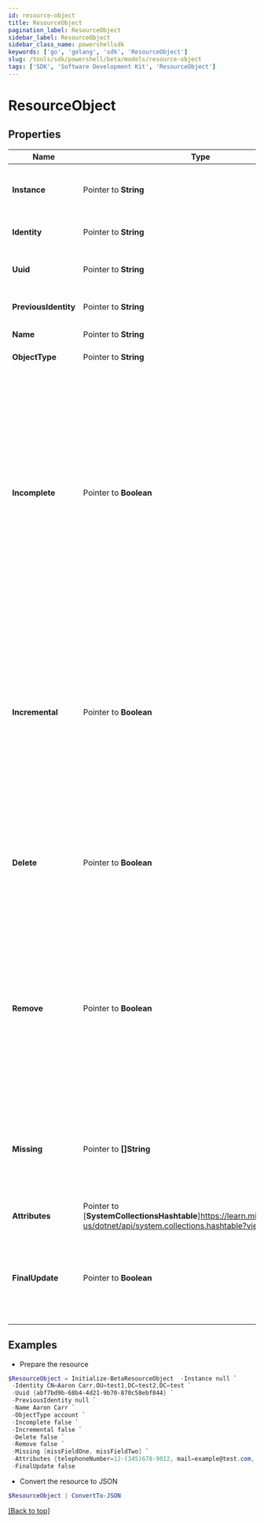```yaml
---
id: resource-object
title: ResourceObject
pagination_label: ResourceObject
sidebar_label: ResourceObject
sidebar_class_name: powershellsdk
keywords: ['go', 'golang', 'sdk', 'ResourceObject'] 
slug: /tools/sdk/powershell/beta/models/resource-object
tags: ['SDK', 'Software Development Kit', 'ResourceObject']
---
```



# ResourceObject

## Properties

Name | Type | Description | Notes
------------ | ------------- | ------------- | -------------
**Instance** |  Pointer to **String** | Identifier of the specific instance where this object resides. | [optional] [readonly] 
**Identity** |  Pointer to **String** | Native identity of the object in the Source. | [optional] [readonly] 
**Uuid** |  Pointer to **String** | Universal unique identifier of the object in the Source. | [optional] [readonly] 
**PreviousIdentity** |  Pointer to **String** | Native identity that the object has previously. | [optional] [readonly] 
**Name** |  Pointer to **String** | Display name for this object. | [optional] [readonly] 
**ObjectType** |  Pointer to **String** | Type of object. | [optional] [readonly] 
**Incomplete** |  Pointer to **Boolean** | A flag indicating that this is an incomplete object. Used in special cases where the connector has to return account information in several phases and the objects might not have a complete set of all account attributes. The attributes in this object will replace the corresponding attributes in the Link, but no other Link attributes will be changed. | [optional] [readonly] 
**Incremental** |  Pointer to **Boolean** | A flag indicating that this is an incremental change object. This is similar to incomplete but it also means that the values of any multi-valued attributes in this object should be merged with the existing values in the Link rather than replacing the existing Link value. | [optional] [readonly] 
**Delete** |  Pointer to **Boolean** | A flag indicating that this object has been deleted. This is set only when doing delta aggregation and the connector supports detection of native deletes. | [optional] [readonly] 
**Remove** |  Pointer to **Boolean** | A flag set indicating that the values in the attributes represent things to remove rather than things to add. Setting this implies incremental. The values which are always for multi-valued attributes are removed from the current values. | [optional] [readonly] 
**Missing** |  Pointer to **[]String** | A list of attribute names that are not included in this object. This is only used with SMConnector and will only contain &quot;&quot;groups&quot;&quot;. | [optional] [readonly] 
**Attributes** |  Pointer to [**SystemCollectionsHashtable**]https://learn.microsoft.com/en-us/dotnet/api/system.collections.hashtable?view=net-8.0 | Attributes of this ResourceObject. | [optional] [readonly] 
**FinalUpdate** |  Pointer to **Boolean** | In Aggregation, for sparse object the count for total accounts scanned identities updated is not incremented. | [optional] [readonly] 

## Examples

- Prepare the resource
```powershell
$ResourceObject = Initialize-BetaResourceObject  -Instance null `
 -Identity CN=Aaron Carr,OU=test1,DC=test2,DC=test `
 -Uuid {abf7bd9b-68b4-4d21-9b70-870c58ebf844} `
 -PreviousIdentity null `
 -Name Aaron Carr `
 -ObjectType account `
 -Incomplete false `
 -Incremental false `
 -Delete false `
 -Remove false `
 -Missing [missFieldOne, missFieldTwo] `
 -Attributes {telephoneNumber=12-(345)678-9012, mail=example@test.com, displayName=Aaron Carr} `
 -FinalUpdate false
```

- Convert the resource to JSON
```powershell
$ResourceObject | ConvertTo-JSON
```


[[Back to top]](#) 

